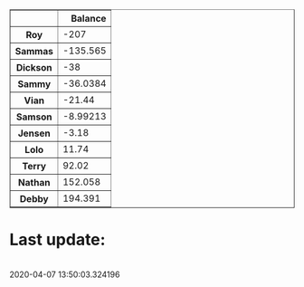 <table border="1" class="dataframe">
  <thead>
    <tr style="text-align: right;">
      <th></th>
      <th>Balance</th>
    </tr>
  </thead>
  <tbody>
    <tr>
      <th>Roy</th>
      <td>-207</td>
    </tr>
    <tr>
      <th>Sammas</th>
      <td>-135.565</td>
    </tr>
    <tr>
      <th>Dickson</th>
      <td>-38</td>
    </tr>
    <tr>
      <th>Sammy</th>
      <td>-36.0384</td>
    </tr>
    <tr>
      <th>Vian</th>
      <td>-21.44</td>
    </tr>
    <tr>
      <th>Samson</th>
      <td>-8.99213</td>
    </tr>
    <tr>
      <th>Jensen</th>
      <td>-3.18</td>
    </tr>
    <tr>
      <th>Lolo</th>
      <td>11.74</td>
    </tr>
    <tr>
      <th>Terry</th>
      <td>92.02</td>
    </tr>
    <tr>
      <th>Nathan</th>
      <td>152.058</td>
    </tr>
    <tr>
      <th>Debby</th>
      <td>194.391</td>
    </tr>
  </tbody>
</table><H1>Last update:</h1><br>2020-04-07 13:50:03.324196